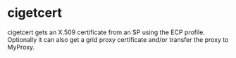 # cigetcert

cigetcert gets an X.509 certificate from an SP using the ECP profile.
Optionally it can also get a grid proxy certificate and/or transfer
the proxy to MyProxy.

